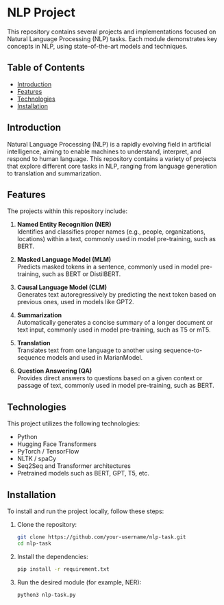 # NLP Project

This repository contains several projects and implementations focused on Natural Language Processing (NLP) tasks. Each module demonstrates key concepts in NLP, using state-of-the-art models and techniques.

## Table of Contents
- [Introduction](#introduction)
- [Features](#features)
- [Technologies](#technologies)
- [Installation](#installation)


## Introduction

Natural Language Processing (NLP) is a rapidly evolving field in artificial intelligence, aiming to enable machines to understand, interpret, and respond to human language. This repository contains a variety of projects that explore different core tasks in NLP, ranging from language generation to translation and summarization.

## Features

The projects within this repository include:

1. **Named Entity Recognition (NER)**  
   Identifies and classifies proper names (e.g., people, organizations, locations) within a text, commonly used in model pre-training, such as BERT.

2. **Masked Language Model (MLM)**  
   Predicts masked tokens in a sentence, commonly used in model pre-training, such as BERT or DistilBERT.

3. **Causal Language Model (CLM)**  
   Generates text autoregressively by predicting the next token based on previous ones, used in models like GPT2.

4. **Summarization**  
   Automatically generates a concise summary of a longer document or text input, commonly used in model pre-training, such as T5 or mT5.

5. **Translation**  
   Translates text from one language to another using sequence-to-sequence models and used in MarianModel.

6. **Question Answering (QA)**  
   Provides direct answers to questions based on a given context or passage of text, commonly used in model pre-training, such as BERT.

## Technologies

This project utilizes the following technologies:
- Python
- Hugging Face Transformers
- PyTorch / TensorFlow
- NLTK / spaCy
- Seq2Seq and Transformer architectures
- Pretrained models such as BERT, GPT, T5, etc.

## Installation

To install and run the project locally, follow these steps:

1. Clone the repository:
   ```bash
   git clone https://github.com/your-username/nlp-task.git
   cd nlp-task
2. Install the dependencies:
   ```bash
   pip install -r requirement.txt
3. Run the desired module (for example, NER):
   ```bash
   python3 nlp-task.py 
